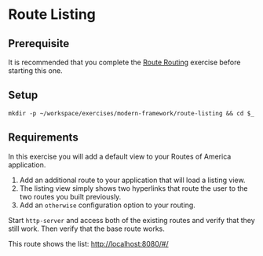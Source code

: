 # Route Listing

## Prerequisite

It is recommended that you complete the [Route Routing](./MF_ROUTE_ROUTING.md) exercise before starting this one.

## Setup

```
mkdir -p ~/workspace/exercises/modern-framework/route-listing && cd $_
```

## Requirements

In this exercise you will add a default view to your Routes of America application.

1. Add an additional route to your application that will load a listing view.
1. The listing view simply shows two hyperlinks that route the user to the two routes you built previously.
1. Add an `otherwise` configuration option to your routing.

Start `http-server` and access both of the existing routes and verify that they still work. Then verify that the base route works.

This route shows the list: [http://localhost:8080/#/](http://localhost:8080/#/)

